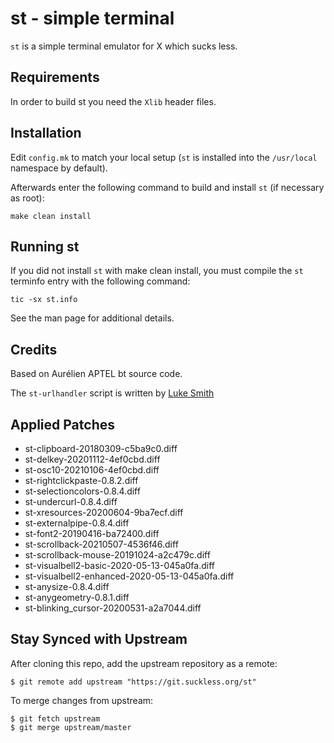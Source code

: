 # st - simple terminal

`st` is a simple terminal emulator for X which sucks less.

## Requirements

In order to build st you need the `Xlib` header files.

## Installation

Edit `config.mk` to match your local setup (`st` is installed into the
`/usr/local` namespace by default).

Afterwards enter the following command to build and install `st` (if necessary
as root):

    make clean install

## Running st

If you did not install `st` with make clean install, you must compile the `st`
terminfo entry with the following command:

    tic -sx st.info

See the man page for additional details.

## Credits

Based on Aurélien APTEL <aurelien dot aptel at gmail dot com> bt source code.

The `st-urlhandler` script is written by [Luke Smith](https://github.com/LukeSmithxyz/st)

## Applied Patches

- st-clipboard-20180309-c5ba9c0.diff
- st-delkey-20201112-4ef0cbd.diff
- st-osc10-20210106-4ef0cbd.diff
- st-rightclickpaste-0.8.2.diff
- st-selectioncolors-0.8.4.diff
- st-undercurl-0.8.4.diff
- st-xresources-20200604-9ba7ecf.diff
- st-externalpipe-0.8.4.diff
- st-font2-20190416-ba72400.diff
- st-scrollback-20210507-4536f46.diff
- st-scrollback-mouse-20191024-a2c479c.diff
- st-visualbell2-basic-2020-05-13-045a0fa.diff
- st-visualbell2-enhanced-2020-05-13-045a0fa.diff
- st-anysize-0.8.4.diff
- st-anygeometry-0.8.1.diff
- st-blinking_cursor-20200531-a2a7044.diff

## Stay Synced with Upstream

After cloning this repo, add the upstream repository as a remote:

    $ git remote add upstream "https://git.suckless.org/st"

To merge changes from upstream:

    $ git fetch upstream
    $ git merge upstream/master

